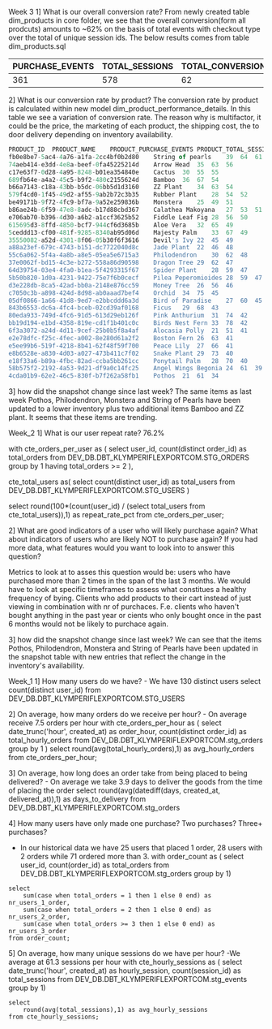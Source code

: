 Week 3
1] What is our overall conversion rate?
From newly created table dim_products in core folder, we see that the overall conversion(form all prodcuts) amounts
to ~62% on the basis of total events with checkout type over the total of unique session ids. The below results 
comes from table dim_products.sql

|PURCHASE_EVENTS |TOTAL_SESSIONS	|TOTAL_CONVERSION_RATE|
|-|-|-|
|361	|578	|62


2] What is our conversion rate by product?
The conversion rate by product is calculated within new model dim_product_performance_details.
In this table we see a variation of conversion rate. The reason why is
multifactor, it could be the price, the marketing of each product, the shipping cost, the to door delivery depending on inventory availability.

```SQL
PRODUCT_ID	PRODUCT_NAME	PRODUCT_PURCHASE_EVENTS	PRODUCT_TOTAL_SESSIONS	PRODUCT_CONVERSION_RATE
fb0e8be7-5ac4-4a76-a1fa-2cc4bf0b2d80	String of pearls	39	64	61
74aeb414-e3dd-4e8a-beef-0fa45225214d	Arrow Head	35	63	56
c17e63f7-0d28-4a95-8248-b01ea354840e	Cactus	30	55	55
689fb64e-a4a2-45c5-b9f2-480c2155624d	Bamboo	36	67	54
b66a7143-c18a-43bb-b5dc-06bb5d1d3160	ZZ Plant	34	63	54
579f4cd0-1f45-49d2-af55-9ab2b72c3b35	Rubber Plant	28	54	52
be49171b-9f72-4fc9-bf7a-9a52e259836b	Monstera	25	49	51
b86ae24b-6f59-47e8-8adc-b17d88cbd367	Calathea Makoyana	27	53	51
e706ab70-b396-4d30-a6b2-a1ccf3625b52	Fiddle Leaf Fig	28	56	50
615695d3-8ffd-4850-bcf7-944cf6d3685b	Aloe Vera	32	65	49
5ceddd13-cf00-481f-9285-8340ab95d06d	Majesty Palm	33	67	49
35550082-a52d-4301-8f06-05b30f6f3616	Devil's Ivy	22	45	49
a88a23ef-679c-4743-b151-dc7722040d8c	Jade Plant	22	46	48
55c6a062-5f4a-4a8b-a8e5-05ea5e6715a3	Philodendron	30	62	48
37e0062f-bd15-4c3e-b272-558a86d90598	Dragon Tree	29	62	47
64d39754-03e4-4fa0-b1ea-5f4293315f67	Spider Plant	28	59	47
5b50b820-1d0a-4231-9422-75e7f6b0cecf	Pilea Peperomioides	28	59	47
d3e228db-8ca5-42ad-bb0a-2148e876cc59	Money Tree	26	56	46
c7050c3b-a898-424d-8d98-ab0aaad7bef4	Orchid	34	75	45
05df0866-1a66-41d8-9ed7-e2bbcddd6a3d	Bird of Paradise	27	60	45
843b6553-dc6a-4fc4-bceb-02cd39af0168	Ficus	29	68	43
80eda933-749d-4fc6-91d5-613d29eb126f	Pink Anthurium	31	74	42
bb19d194-e1bd-4358-819e-cd1f1b401c0c	Birds Nest Fern	33	78	42
6f3a3072-a24d-4d11-9cef-25b0b5f8a4af	Alocasia Polly	21	51	41
e2e78dfc-f25c-4fec-a002-8e280d61a2f2	Boston Fern	26	63	41
e5ee99b6-519f-4218-8b41-62f48f59f700	Peace Lily	27	66	41
e8b6528e-a830-4d03-a027-473b411c7f02	Snake Plant	29	73	40
e18f33a6-b89a-4fbc-82ad-ccba5bb261cc	Ponytail Palm	28	70	40
58b575f2-2192-4a53-9d21-df9a0c14fc25	Angel Wings Begonia	24	61	39
4cda01b9-62e2-46c5-830f-b7f262a58fb1	Pothos	21	61	34
```






3] how did the snapshot change since last week?
The same items as last week Pothos, Philodendron, Monstera and String of Pearls have been updated to a lower inventory plus two additional items Bamboo and ZZ plant. It seems that these items are trending.




Week_2
1] What is our user repeat rate?
76.2%

with cte_orders_per_user as (
select
    user_id,
    count(distinct order_id) as total_orders
from DEV_DB.DBT_KLYMPERIFLEXPORTCOM.STG_ORDERS
group by 1
having total_orders >= 2
),

cte_total_users as(
select count(distinct user_id) as total_users
from DEV_DB.DBT_KLYMPERIFLEXPORTCOM.STG_USERS
)

select 
    round(100*(count(user_id) / (select total_users from cte_total_users)),1) as repeat_rate_pct
from cte_orders_per_user;

2] What are good indicators of a user who will likely purchase again? What about indicators of users who are likely NOT to purchase again? If you had more data, what features would you want to look into to answer this question?

Metrics to look at to asses this question would be: users who have purchased more than 2 times in the span of the last 3 months. We would have to look at specific timeframes to assess what constitues a healthy frequency of bying.
Clients who add products to their cart instead of just viewing in combination with nr of purchaces. F.e. clients who haven't bought anything in the past year or cients who only bought once in the past 6 months would not be likely to purchace again.

3] how did the snapshot change since last week?
We can see that the items Pothos, Philodendron, Monstera and String of Pearls have been updated in the snapshot table with new entries that reflect the change in the inventory's availability.


Week_1
1] How many users do we have?
    - We have 130 distinct users
    select count(distinct user_id)
    from DEV_DB.DBT_KLYMPERIFLEXPORTCOM.STG_USERS

2] On average, how many orders do we receive per hour?
    - On average receive 7.5 orders per hour
    with 
    cte_orders_per_hour as (
    select
    date_trunc('hour', created_at) as order_hour,
    count(distinct order_id) as total_hourly_orders
    from DEV_DB.DBT_KLYMPERIFLEXPORTCOM.stg_orders
    group by 1
    )
    select 
        round(avg(total_hourly_orders),1) as avg_hourly_orders
    from cte_orders_per_hour;

3] On average, how long does an order take from being placed to being delivered?
    - On average we take 3.9 days to deliver the goods from the time of placing the order
    select
    round(avg(datediff(days, created_at, delivered_at)),1) as days_to_delivery
    from DEV_DB.DBT_KLYMPERIFLEXPORTCOM.stg_orders

4] How many users have only made one purchase? Two purchases? Three+ purchases?
   - In our historical data we have 25 users that placed 1 order, 28 users with 2 orders while 71 ordered more than 3.
   with order_count as (
    select
        user_id,
        count(order_id) as total_orders
    from DEV_DB.DBT_KLYMPERIFLEXPORTCOM.stg_orders
    group by 1)

    select
        sum(case when total_orders = 1 then 1 else 0 end) as nr_users_1_order,
        sum(case when total_orders = 2 then 1 else 0 end) as nr_users_2_order,
        sum(case when total_orders >= 3 then 1 else 0 end) as nr_users_3_order
    from order_count;

5] On average, how many unique sessions do we have per hour?
    -We average at 61.3 sessions per hour
    with
        cte_hourly_sessions as (
        select
        date_trunc('hour', created_at) as hourly_session,
        count(session_id) as total_sessions
    from DEV_DB.DBT_KLYMPERIFLEXPORTCOM.stg_events
    group by 1)

    select 
        round(avg(total_sessions),1) as avg_hourly_sessions
    from cte_hourly_sessions;

